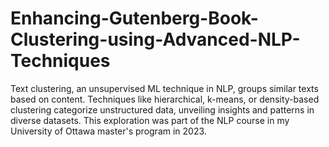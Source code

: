# Enhancing-Gutenberg-Book-Clustering-using-Advanced-NLP-Techniques
Text clustering, an unsupervised ML technique in NLP, groups similar texts based on content. Techniques like hierarchical, k-means, or density-based clustering categorize unstructured data, unveiling insights and patterns in diverse datasets. This exploration was part of the NLP course in my University of Ottawa master's program in 2023.
